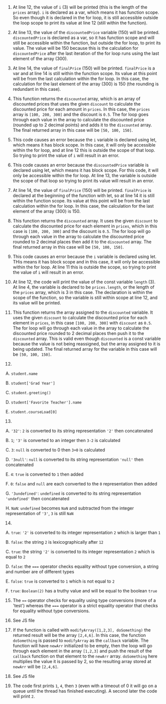 1. At line 12, the value of `i` (3) will be printed (this is the length of the `prices` array). `i` is declared as a var, which means it has function scope. So even though it is declared in the for loop, it is still accessible outside the loop scope to print its value at line 12 (still within the function).

2. At line 13, the value of the `discountedPrice` variable (150) will be printed.  `discountedPrice` is declared as a var, so it has function scope and will still be accessible within the function, but outside the for loop, to print its value. The value will be 150 because this is the calculation for `discountedPrice` after the last iteration of the for loop runs using the last element of the array (300).

3. At line 14, the value of `finalPrice` (150) will be printed. `finalPrice` is a var and at line 14 is still within the function scope. Its value at this point will be from the last calculation within the for loop. In this case, the calculation for the last element of the array (300) is 150 (the rounding is redundant in this case).

4. This function returns the `discounted` array, which is an array of discounted prices that uses the given `discount` to calculate the discounted price for each amount in `prices`. In this case, the `prices` array is `[100, 200, 300]` and the discount is `0.5`. The for loop goes through each value in the array to calculate the discounted price (rounded up to 2 decimal points) and adds it to the `discounted` array. The final returned array in this case will be `[50, 100, 150]`.

5. This code causes an error because the `i` variable is declared using let, which means it has block scope. In this case, it will only be accessible within the for loop, and at line 12 this is outside the scope of that loop. So trying to print the value of `i` will result in an error.

6. This code causes an error because the `discountedPrice` variable is declared using let, which means it has block scope. For this code, it will only be accessible within the for loop. At line 13, the variable is outside the scope of that loop so trying to print its value will result in an error.

7. At line 14, the value of `finalPrice` (150) will be printed. `finalPrice` is declared at the beginning of the function with let, so at line 14 it is still within the function scope. Its value at this point will be from the last calculation within the for loop. In this case, the calculation for the last element of the array (300) is 150.

8. This function returns the `discounted` array. It uses the given `discount` to calculate the discounted price for each element in `prices`, which in this case is `[100, 200, 300]` and the discount is `0.5`. The for loop will go through each value in the array to calculate the discounted price rounded to 2 decimal places then add it to the `discounted` array. The final returned array in this case will be `[50, 100, 150]`.

9.  This code causes an error because the `i` variable is declared using let. THis means it has block scope and in this case, it will only be accessible within the for loop. At line 11 this is outside the scope, so trying to print the value of `i` will result in an error.

10. At line 12, the code will print the value of the const variable `length` (3). At line 4, the variable is declared to be `prices.length`, or the length of the `prices` array, which is 3 in this case. The declaration is within the scope of the function, so the variable is still within scope at line 12, and its value will be printed.

11. This function returns the array assigned to the `discounted` variable. It uses the given `discount` to calculate the discounted price for each element in `prices`, in this case `[100, 200, 300]` with `discount` as `0.5`. The for loop will go through each value in the array to calculate the discounted price rounded to 2 decimal places then push it to the `discounted` array. This is valid even though `discounted` is a const variable because the value is not being reassigned, but the array assigned to it is being updated. The final returned array for the variable in this case will be `[50, 100, 150]`.

12. 
A. `student.name`

B. `student['Grad Year']`

C. `student.greeting()`

D. `student['Favorite Teacher'].name`

E. `student.courseLoad[0]`

13.  
A. `'32'`: `2` is converted to its string representation `'2'` then concatenated

B. `1`; `'3'` is converted to an integer then `3-2` is calculated

C. `3`: `null` is converted to 0 then `3+0` is calculated

D. `'3null'`: `null` is converted to its string representation `'null'` then concatenated

E. `4`: `true` is converted to `1` then added

F. `0`: `false` and `null` are each converted to the `0` representation then added

G. `'3undefined'`: `undefined` is converted to its string representation `'undefined'` then concatenated

H. `NaN`: `undefined` becomes `NaN` and subtracted from the integer representation of `'3'`, `3` is still `NaN`

14.   
A. `true`: `'2'` is converted to its integer representation `2` which is larger than `1`

B. `false`: the string `2` is lexicographically after `12`

C. `true`: the string `'2'` is converted to its integer representation `2` which is equal to `2`

D. `false`: the `===` operator checks equality without type conversion, a string and number are of different types

E. `false`: `true` is converted to `1` which is not equal to `2`

F. `true`: `Boolean(2)` has a truthy value and will be equal to the boolean `true`

15.  The `==` operator checks for equality using type conversions (more of a 'test') whereas the `===` operator is a strict equality operator that checks for equality without type conversions.

16. See JS file

17. If the function is called with `modifyArray([1,2,3], doSomething)` the returned result will be the array `[2,4,6]`. In this case, the function `doSomething` is passed to `modifyArray` as the `callback` variable. The function will have `newArr` initialized to be empty, then the loop will go through each element in the array `[1,2,3]` and push the result of the `callback` function on that element to the `newArr` array. `doSomething` here multiplies the value it is passed by 2, so the resulting array stored at `newArr` will be `[2,4,6]`.

18. See JS file

19. The code first prints `1`, `4`, then `3` (even with a timeout of 0 it will go on a queue until the thread has finished executing). A second later the code will print `2`.
